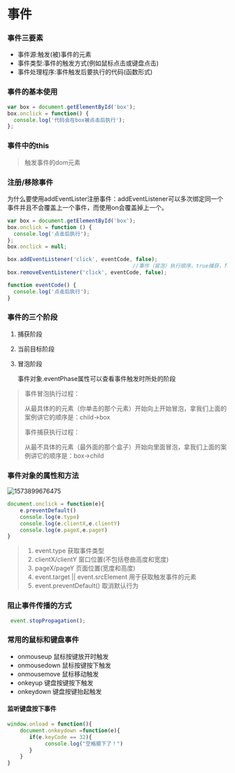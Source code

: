 # 事件

### 事件三要素

- 事件源:触发(被)事件的元素
- 事件类型:事件的触发方式(例如鼠标点击或键盘点击)
- 事件处理程序:事件触发后要执行的代码(函数形式)



### 事件的基本使用

```javascript
var box = document.getElementById('box');
box.onclick = function() {
  console.log('代码会在box被点击后执行');  
};
```



### 事件中的this

> 触发事件的dom元素



### 注册/移除事件

为什么要使用addEventLister注册事件：addEventListener可以多次绑定同一个事件并且不会覆盖上一个事件，而使用on会覆盖掉上一个。

```javascript
var box = document.getElementById('box');
box.onclick = function () {
  console.log('点击后执行');
};
box.onclick = null;

box.addEventListener('click', eventCode, false);
										//事件（冒泡）执行顺序，true捕获，false冒泡。
box.removeEventListener('click', eventCode, false);

function eventCode() {
  console.log('点击后执行');
}
```



### 事件的三个阶段

1. 捕获阶段

2. 当前目标阶段

3. 冒泡阶段

   事件对象.eventPhase属性可以查看事件触发时所处的阶段

> 事件冒泡执行过程：
>
> 从最具体的的元素（你单击的那个元素）开始向上开始冒泡，拿我们上面的案例讲它的顺序是：child->box
>
> 事件捕获执行过程：
>
> 从最不具体的元素（最外面的那个盒子）开始向里面冒泡，拿我们上面的案例讲它的顺序是：box->child





### 事件对象的属性和方法

![1573899676475](F:\我的笔记\image\1573899676475.png)

```js
document.onclick = function(e){
    e.preventDefault()
    console.log(e.type)
    console.log(e.clientX,e.clientY)
    console.log(e.pageX,e.pageY)
}
```

> 1. event.type 		   获取事件类型
> 2. clientX/clientY     窗口位置(不包括卷曲高度和宽度)
> 3. pageX/pageY       页面位置(宽度和高度)
> 4. event.target || event.srcElement      用于获取触发事件的元素
> 5. event.preventDefault()                          取消默认行为



### 阻止事件传播的方式

```js
 event.stopPropagation();
```



### 常用的鼠标和键盘事件

- onmouseup 鼠标按键放开时触发
- onmousedown 鼠标按键按下触发
- onmousemove 鼠标移动触发
- onkeyup 键盘按键按下触发
- onkeydown 键盘按键抬起触发



#### 监听键盘按下事件

```js
window.onload = function(){  
    document.onkeydown =function(e){
       if(e.keyCode == 32){
            console.log("空格摁下了！")
       }
    }
}
```

